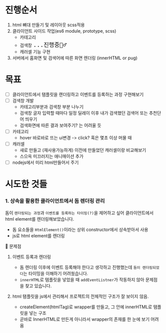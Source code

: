 # 진행순서

1. html 뼈대 만들기 및 레이아웃 scss적용
2. 클라이언트 사이드 작업(es6 module, prototype, scss)
   - 카테고리
   - 검색창
     <span style="font-size: 22px">`...진행중🏃‍♂️`</span>
   - 캐러셀 기능 구현
3. 서버에서 홈화면 및 검색어에 따른 화면 렌더링 (innerHTML or pug)

# 목표

- [ ] 클라이언트에서 탬플릿을 랜더링하고 이벤트를 등록하는 과정 구현해보기
- [ ] 검색창 개발
  - 카테고리부분과 검색창 부분 나누기
  - 검색창 글자 입력할 때마다 일정 딜레이 이후 내가 검색했던 검색어 또는 추천단어 띄우기
  - 검색화면에 따른 결과 보여주기? 는 어려울 듯
- [ ] 카테고리
  - hover 바로바로 뜨는 ui변경 -> click? 혹은 몇초 이상 머물 때
- [ ] 캐러셀
  - 새로 만들고 (재사용가능하게) 이전에 만들었던 캐러셀이랑 비교해보기
  - 스으윽 미끄러지는 애니매이션 추가
- [ ] nodejs에서 미리 html만들어서 주기

# 시도한 것들

### 1. 상속을 활용한 클라이언트에서 돔 렌더링 관리

돔이 `렌더링되는 과정`과 `이벤트를 등록하는 타이밍(?)`을 제어하고 싶어 클라이언트에서 html element를 렌더링해보았습니다.

- 돔 요소들을 `HtmlElement()`이라는 상위 constructor에서 상속받아서 사용
- js로 html element를 렌더링

🤔 문제점

1. 이벤트 등록과 렌더링

   - 돔 렌더링 이후에 이벤트 등록해야 한다고 생각하고 진행했는데 `돔이 렌더링되었다`는 타이밍을 이해하기 어려웠습니다.
   - `innerHTML`로 템플릿을 넣었을 때 `addEventListner`가 작동하지 않아 문제점을 찾고 있습니다.

2. html 탬플릿을 js에서 관리해서 프로젝트의 전체적인 구조가 잘 보이지 않음.

   - createElement(htmlTag)로 wrapper를 만들고, 그 안에 innerHTML로 탬플릿을 넣는 구조
   - 곧바로 InnerHTML로 만든게 아니라서 wrapper의 존재를 한 눈에 보기 어려움

